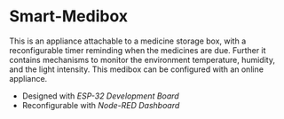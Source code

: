 # Smart-Medibox
This is an appliance attachable to a medicine storage box, with a reconfigurable timer reminding when the medicines are due. Further it contains mechanisms to monitor the environment temperature, humidity, and the light intensity. This medibox can be configured with an online appliance.
- Designed with _ESP-32 Development Board_
- Reconfigurable with _Node-RED Dashboard_
